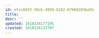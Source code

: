 ```yaml
---
id: efcc0d33-30cb-4958-8182-6798d283be5b
title: 
desc: ''
updated: 1618326177195
created: 1618326133707
---
```


